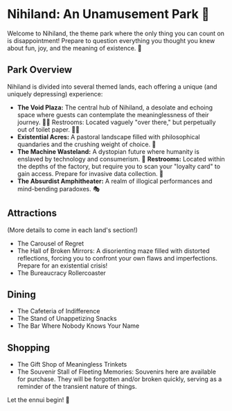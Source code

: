 # Nihiland: An Unamusement Park 🤡

Welcome to Nihiland, the theme park where the only thing you can count on is disappointment! Prepare to question everything you thought you knew about fun, joy, and the meaning of existence. 🤪

## Park Overview

Nihiland is divided into several themed lands, each offering a unique (and uniquely depressing) experience:

*   **The Void Plaza:** The central hub of Nihiland, a desolate and echoing space where guests can contemplate the meaninglessness of their journey. 🚶‍♀️ Restrooms: Located vaguely "over there," but perpetually out of toilet paper. 🧻🚫
*   **Existential Acres:** A pastoral landscape filled with philosophical quandaries and the crushing weight of choice. 🚜
*   **The Machine Wasteland:** A dystopian future where humanity is enslaved by technology and consumerism. 🤖 **Restrooms:** Located within the depths of the factory, but require you to scan your "loyalty card" to gain access. Prepare for invasive data collection. 🚽
*   **The Absurdist Amphitheater:** A realm of illogical performances and mind-bending paradoxes. 🎭

## Attractions

(More details to come in each land's section!)

*   The Carousel of Regret
*   The Hall of Broken Mirrors: A disorienting maze filled with distorted reflections, forcing you to confront your own flaws and imperfections. Prepare for an existential crisis!
*   The Bureaucracy Rollercoaster

## Dining

*   The Cafeteria of Indifference
*   The Stand of Unappetizing Snacks
*   The Bar Where Nobody Knows Your Name

## Shopping

*   The Gift Shop of Meaningless Trinkets
*   The Souvenir Stall of Fleeting Memories: Souvenirs here are available for purchase. They will be forgotten and/or broken quickly, serving as a reminder of the transient nature of things.

Let the ennui begin! 🥳